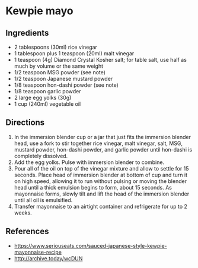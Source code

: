 # Kewpie mayo

## Ingredients

- 2 tablespoons (30ml) rice vinegar
- 1 tablespoon plus 1 teaspoon (20ml) malt vinegar
- 1 teaspoon (4g) Diamond Crystal Kosher salt; for table salt, use half as much by volume or the same weight
- 1/2 teaspoon MSG powder (see note)
- 1/2 teaspoon Japanese mustard powder
- 1/8 teaspoon hon-dashi powder (see note)
- 1/8 teaspoon garlic powder
- 2 large egg yolks (30g)
- 1 cup (240ml) vegetable oil

## Directions

1. In the immersion blender cup or a jar that just fits the immersion blender head, use a fork to stir together rice vinegar, malt vinegar, salt, MSG, mustard powder, hon-dashi powder, and garlic powder until hon-dashi is completely dissolved.
2. Add the egg yolks. Pulse with immersion blender to combine.
3. Pour all of the oil on top of the vinegar mixture and allow to settle for 15 seconds. Place head of immersion blender at bottom of cup and turn it on high speed, allowing it to run without pulsing or moving the blender head until a thick emulsion begins to form, about 15 seconds. As mayonnaise forms, slowly tilt and lift the head of the immersion blender until all oil is emulsified.
4. Transfer mayonnaise to an airtight container and refrigerate for up to 2 weeks.

## References

- <https://www.seriouseats.com/sauced-japanese-style-kewpie-mayonnaise-recipe>
- <http://archive.today/wcDUN>
 